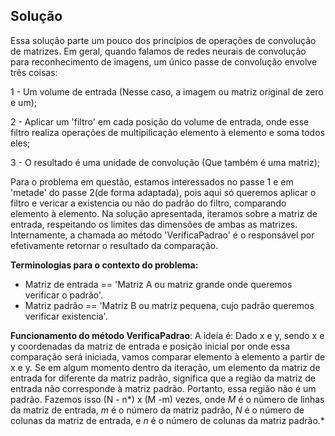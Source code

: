 ## Solução

Essa solução parte um pouco dos princípios de operações de convolução de matrizes. Em geral, quando falamos de redes neurais de convolução para reconhecimento de imagens, um único passe de convolução envolve três coisas:

1 - Um volume de entrada (Nesse caso, a imagem ou matriz original de zero e um);

2 - Aplicar um 'filtro' em cada posição do volume de entrada, onde esse filtro realiza operações de multipilicação elemento à elemento e soma todos eles;

3 - O resultado é uma unidade de convolução (Que também é uma matriz);

Para o problema em questão, estamos interessados no passe 1 e em 'metade' do passe 2(de forma adaptada), pois aqui só queremos aplicar o filtro e vericar a existencia ou não do padrão do filtro, comparando elemento à elemento. Na solução apresentada, iteramos sobre a matriz de entrada, respeitando os limites das dimensões de ambas as matrizes. Internamente, a chamada ao método 'VerificaPadrao' é o responsável por efetivamente retornar o resultado da comparação.

**Terminologias para o contexto do problema:**

- Matriz de entrada == 'Matriz A ou matriz grande onde queremos verificar o padrão'.
- Matriz padrão == 'Matriz B ou matriz pequena, cujo padrão queremos verificar existencia'.

**Funcionamento do método VerificaPadrao**: A ideia é: Dado x e y, sendo x e y coordenadas da matriz de entrada e posição inicial por onde essa comparação será iniciada, vamos comparar elemento à elemento a partir de x e y. Se em algum momento dentro da iteração, um elemento da matriz de entrada for diferente da matriz padrão, significa que a região da matriz de entrada não corresponde à matriz padrão. Portanto, essa região não é um padrão. Fazemos isso (N - n*) x (M -m) vezes, onde *M* é o número de linhas da matriz de entrada, *m* é o número da matriz padrão, *N* é o número de colunas da matriz de entrada, e *n* é o número de colunas da matriz padrão.*
